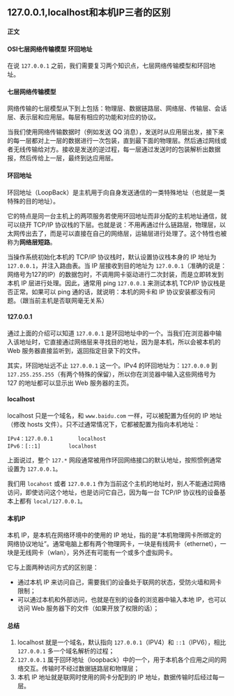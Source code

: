 ## 127.0.0.1,localhost和本机IP三者的区别 

#### 正文

#### OSI七层网络传输模型 环回地址

在说 `127.0.0.1` 之前，我们需要复习两个知识点，七层网络传输模型和环回地址。

#### 七层网络传输模型

网络传输的七层模型从下到上包括：物理层、数据链路层、网络层、传输层、会话层、表示层和应用层。每层有相应的功能和对应的协议。

当我们使用网络传输数据时（例如发送 QQ 消息），发送时从应用层出发，接下来的每一层都对上一层的数据进行一次包装，直到最下面的物理层。然后通过网线或者无线传输给对方。接收是发送的逆过程，每一层通过发送时的包装解析出数据报，然后传给上一层，最终到达应用层。

#### 环回地址

环回地址（LoopBack）是主机用于向自身发送通信的一类特殊地址（也就是一类特殊的目的地址）。

它的特点是同一台主机上的两项服务若使用环回地址而非分配的主机地址通信，就可以绕开 TCP/IP 协议栈的下层。也就是说：不用再通过什么链路层，物理层，以太网传出去了，而是可以直接在自己的网络层，运输层进行处理了。这个特性也被称为**网络层短路**。

当操作系统初始化本机的 TCP/IP 协议栈时，默认设置协议栈本身的 IP 地址为`127.0.0.1`，并注入路由表。当 IP 层接收到目的地址为 `127.0.0.1`（准确的说是：网络号为127的IP）的数据包时，不调用网卡驱动进行二次封装，而是立即转发到本机 IP 层进行处理。因此，通常用 ping `127.0.0.1` 来测试本机 TCP/IP 协议栈是否正常。如果可以 ping 通的话，就说明：本机的网卡和 IP 协议安装都没有问题。（跟当前主机是否联网毫无关系）

#### 127.0.0.1

通过上面的介绍可以知道 `127.0.0.1` 是环回地址中的一个。当我们在浏览器中输入该地址时，它直接通过网络层来寻找目的地址，因为是本机，所以会被本机的 Web 服务器直接监听到，返回指定目录下的文件。

其实，环回地址远不止 `127.0.0.1` 这一个。IPv4 的环回地址为：`127.0.0.0` 到 `127.255.255.255`（有两个特殊的保留），所以你在浏览器中输入这些网络号为 127 的地址都可以显示出 Web 服务器的主页。

#### localhost

localhost 只是一个域名，和 `www.baidu.com` 一样，可以被配置为任何的 IP 地址（修改 hosts 文件）。只不过通常情况下，它都被配置为指向本机地址：

```
IPv4：127.0.0.1        localhost
IPv6：[::1]         localhost
```

上面说过，整个 `127.*` 网段通常被用作环回网络接口的默认地址，按照惯例通常设置为
`127.0.0.1`。

我们用 `locahost` 或者 `127.0.0.1` 作为当前这个主机的地址时，别人不能通过网络访问，即使访问这个地址，也是访问它自己，因为每一台 TCP/IP 协议栈的设备基本上都有 `local/127.0.0.1`。

#### 本机IP

本机 IP，是本机在网络环境中的使用的 IP 地址，指的是“本机物理网卡所绑定的网络协议地址”。通常电脑上都有两个物理网卡，一块是有线网卡（ethernet），一块是无线网卡（wlan），另外还有可能有一个或多个虚拟网卡。

它与上面两种访问方式的区别是：

* 通过本机 IP 来访问自己，需要我们的设备处于联网的状态，受防火墙和网卡限制；
* 可以通过本机和外部访问，也就是在别的设备的浏览器中输入本地 IP，也可以访问 Web 服务器下的文件（如果开放了权限的话）；

#### 总结

1. localhost 就是一个域名，默认指向 `127.0.0.1`（IPV4）和 `::1`（IPV6），相比 `127.0.0.1` 多一个域名解析的过程；
2. `127.0.0.1` 属于回环地址（loopback）中的一个，用于本机各个应用之间的网络交互。传输时不经过数据链路层和物理层；
3. 本机 IP 地址就是联网时使用的网卡分配到的 IP 地址，数据传输时后经过每一层。





